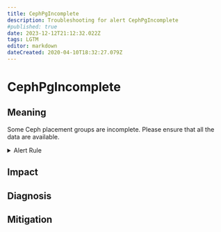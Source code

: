 ```yaml
---
title: CephPgIncomplete
description: Troubleshooting for alert CephPgIncomplete
#published: true
date: 2023-12-12T21:12:32.022Z
tags: LGTM
editor: markdown
dateCreated: 2020-04-10T18:32:27.079Z
---
```


# CephPgIncomplete

## Meaning
[//]: # "Short paragraph that explains what the alert means"
Some Ceph placement groups are incomplete. Please ensure that all the data are available.

<details>
  <summary>Alert Rule</summary>

  ```yaml
alert: CephPgIncomplete
expr: ceph_pg_incomplete > 0
for: 0m
labels:
    severity: critical
annotations:
    summary: Ceph PG incomplete (instance {{ $labels.instance }})
    description: |-
        Some Ceph placement groups are incomplete. Please ensure that all the data are available.
          VALUE = {{ $value }}
          LABELS = {{ $labels }}
    runbook: https://github.com/srerun/prometheus-alerts/content/runbooks/CephPgIncomplete

  ```
</details>


## Impact
[//]: # "What could / will happen if the alert is not addressed"



## Diagnosis
[//]: # "Steps to take to identify the cause of the problem"



## Mitigation
[//]: # "The steps necessary to resolve the alert"
